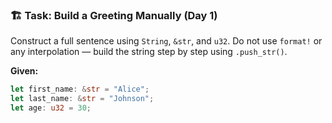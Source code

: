 ### 🏗️ Task: Build a Greeting Manually (Day 1)

Construct a full sentence using `String`, `&str`, and `u32`.
Do not use `format!` or any interpolation — build the string step by step using `.push_str()`.

**Given:**
```rust
let first_name: &str = "Alice";
let last_name: &str = "Johnson";
let age: u32 = 30;

